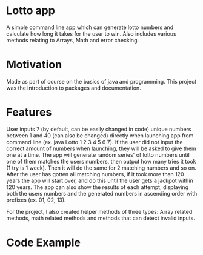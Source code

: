 # Lotto app 
A simple command line app which can generate lotto numbers and calculate how long it takes for the user to win. Also includes various methods relating to Arrays, Math and error checking.

# Motivation
Made as part of course on the basics of java and programming. This project was the introduction to packages and documentation.

# Features
User inputs 7 (by default, can be easily changed in code) unique numbers between 1 and 40 (can also be changed) directly when launching app from command line (ex. java Lotto 1 2 3 4 5 6 7). If the user did not input the correct amount of numbers when launching, they will be asked to give them one at a time. The app will generate random series' of lotto numbers until one of them matches the users numbers, then output how many tries it took (1 try is 1 week). Then it will do the same for 2 matching numbers and so on. After the user has gotten all matching numbers, if it took more than 120 years the app will start over, and do this until the user gets a jackpot within 120 years. The app can also show the results of each attempt, displaying both the users numbers and the generated numbers in ascending order with prefixes (ex. 01, 02, 13).

For the project, I also created helper methods of three types: Array related methods, math related methods and methods that can detect invalid inputs.

# Code Example
